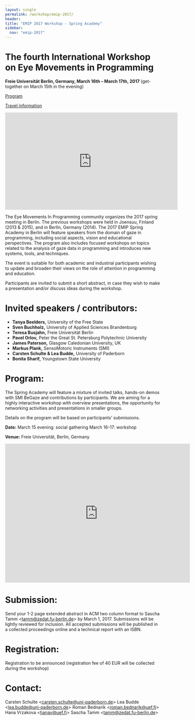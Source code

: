 ```yaml
---
layout: single
permalink: /workshop/emip-2017/
header:
title: "EMIP 2017 Workshop - Spring Academy"
sidebar:
  nav: "emip-2017"
---
```


# The fourth International Workshop on Eye Movements in Programming

**Freie Universität Berlin, Germany, March 16th – March 17th, 2017**
(get-together on March 15th in the evening)

[Program](/workshop/emip-2017-program)

[Travel information](/workshop/emip-2017-travel-information)

<iframe width="560" height="315" src="https://www.youtube.com/embed/sL4ntE8eduM" title="YouTube video player" frameborder="0" allow="accelerometer; autoplay; clipboard-write; encrypted-media; gyroscope; picture-in-picture" allowfullscreen></iframe>

The Eye Movements In Programming community organizes the 2017 spring meeting in Berlin. The previous workshops were held in Joensuu, Finland (2013 & 2015), and in Berlin, Germany (2014). The 2017 EMIP Spring Academy in Berlin will feature speakers from the domain of gaze in programming, including social aspects, vision and educational perspectives. The program also includes focused workshops on topics related to the analysis of gaze data in programming and introduces new systems, tools, and techniques.

The event is suitable for both academic and industrial participants wishing to update and broaden their views on the role of attention in programming and education.

Participants are invited to submit a short abstract, in case they wish to make a presentation and/or discuss ideas during the workshop.

# **Invited speakers / contributors:**
- **Tanya Beelders,** University of the Free State
- **Sven Buchholz,** University of Applied Sciences Brandenburg
- **Teresa Busjahn,** Freie Universität Berlin
- **Pavel Orlov,** Peter the Great St. Petersburg Polytechnic University
- **James Paterson,** Glasgow Caledonian University, UK
- **Markus Plank,** SensoMotoric Instruments (SMI)
- **Carsten Schulte & Lea Budde,** University of Paderborn
- **Bonita Sharif,** Youngstown State University

# **Program:**
The Spring Academy will feature a mixture of invited talks, hands-on demos with SMI BeGaze and contributions by participants. We are aiming for a highly interactive workshop with overview presentations, the opportunity for networking activities and presentations in smaller groups.

Details on the program will be based on participants’ submissions.

**Date:**
March 15 evening: social gathering
March 16-17: workshop

**Venue:** Freie Universität, Berlin, Germany

<iframe src="https://www.google.com/maps/embed?pb=!1m14!1m8!1m3!1d4862.7329619167285!2d13.293284!3d52.45439!3m2!1i1024!2i768!4f13.1!3m3!1m2!1s0x0%3A0x8bcc7df1129995aa!2sFreie%20Universit%C3%A4t%20Berlin!5e0!3m2!1sen!2sde!4v1629436242485!5m2!1sen!2sde" width="600" height="450" style="border:0;" allowfullscreen="" loading="lazy"></iframe>


# **Submission:**
Send your 1-2 page extended abstract in ACM two column format to Sascha Tamm <[tamm@zedat.fu-berlin.de](mailto:tamm@zedat.fu-berlin.de)> by March 1, 2017. Submissions will be lightly reviewed for inclusion. All accepted submissions will be published in a collected proceedings online and a technical report with an ISBN.

# **Registration:**
Registration to be announced (registration fee of 40 EUR will be collected during the workshop)

# **Contact:**
Carsten Schulte <[carsten.schulte@uni-paderborn.de](mailto:carsten.schulte@uni-paderborn.de)>
Lea Budde <[lea.budde@uni-paderborn.de](mailto:lea.budde@uni-paderborn.de)>
Roman Bednarik <[roman.bednarik@uef.fi](mailto:roman.bednarik@uef.fi)>
Hana Vrzakova <[hanav@uef.fi](mailto:hanav@uef.fi)>
Sascha Tamm <[tamm@zedat.fu-berlin.de](mailto:tamm@zedat.fu-berlin.de)>
